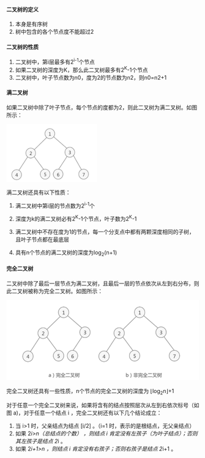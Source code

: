 #### 二叉树的定义

1. 本身是有序树
2. 树中包含的各个节点度不能超过2

#### 二叉树的性质

1. 二叉树中，第i层最多有2<sup>i-1</sup>个节点
2.  如果二叉树的深度为K，那么此二叉树最多有2<sup>K</sup>-1个节点
3. 二叉树中，叶子节点数为n0，度为2的节点数为n2，则n0=n2+1

#### 满二叉树

如果二叉树中除了叶子节点，每个节点的度都为2，则此二叉树为满二叉树。如图所示：

<img src="..\pic\Full binary tree.png" style="zoom: 45%;" />

满二叉树还具有以下性质：

1. 满二叉树中第i层的节点数为2<sup>i-1</sup>个

2. 深度为k的满二叉树必有2<sup>K</sup>-1个节点，叶子数为2<sup>K</sup>-1

3. 满二叉树中不存在度为1的节点，每一个分支点中都有两颗深度相同的子树，且叶子节点都在最底层

4. 具有n个节点的满二叉树的深度为log<sub>2</sub>(n+1)


#### 完全二叉树

二叉树中除了最后一层节点为满二叉树，且最后一层的节点依次从左到右分布，则此二叉树被称为完全二叉树。如图所示：

<img src="..\pic\Complete binary tree.png" style="zoom:67%;" />

完全二叉树还具有一些性质，n个节点的完全二叉树的深度为 ⌊log<sub>2</sub>n⌋+1

对于任意一个完全二叉树来说，如果将含有的结点按照层次从左到右依次标号（如图 a)，对于任意一个结点 i ，完全二叉树还有以下几个结论成立：

1. 当 i>1 时，父亲结点为结点 [i/2] 。（i=1 时，表示的是根结点，无父亲结点）
2. 如果 2*i>n（总结点的个数） ，则结点 i 肯定没有左孩子（为叶子结点）；否则其左孩子是结点 2*i 。
3. 如果 2*i+1>n ，则结点 i 肯定没有右孩子；否则右孩子是结点 2*i+1 。
